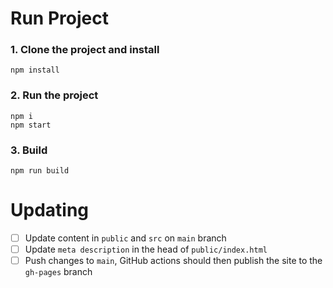# Run Project

### 1. Clone the project and install

```shell
npm install
```

### 2. Run the project

```shell
npm i
npm start
```

### 3. Build

```shell
npm run build
```

# Updating

- [ ] Update content in `public` and `src` on `main` branch
- [ ] Update `meta description` in the head of `public/index.html`
- [ ] Push changes to `main`, GitHub actions should then publish the site to the `gh-pages` branch
